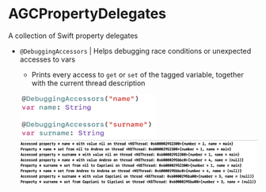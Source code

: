 # AGCPropertyDelegates
A collection of Swift property delegates

- `@DebuggingAccessors` | Helps debugging race conditions or unexpected accesses to vars
  -  Prints every access to `get` or `set` of the tagged variable, together with the current thread description
  
  <p align="left">
    <img width="275" height="90" src="images/debugging-accessors-annotations.png">
    <img width="500" height="90" src="images/debugging-accessors-logs.png">
  </p>  
